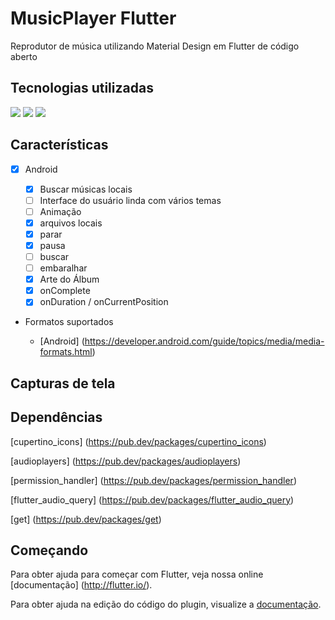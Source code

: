 # MusicPlayer Flutter

Reprodutor de música utilizando Material Design em Flutter de código aberto

## Tecnologias utilizadas

<div class="center">
    <img src="https://img.shields.io/badge/Dart-0175C2?style=for-the-badge&logo=dart&logoColor=white"/>
    <img src="https://img.shields.io/badge/Flutter-02569B?style=for-the-badge&logo=flutter&logoColor=white"/>
    <img src="https://img.shields.io/badge/Material--UI-0081CB?style=for-the-badge&logo=material-ui&logoColor=white"/>
</div>

## Características

- [x] Android

  - [x] Buscar músicas locais
  - [ ] Interface do usuário linda com vários temas
  - [ ] Animação
  - [x] arquivos locais
  - [x] parar
  - [x] pausa
  - [ ] buscar
  - [ ] embaralhar
  - [x] Arte do Álbum
  - [x] onComplete
  - [x] onDuration / onCurrentPosition

- Formatos suportados

  - [Android] (https://developer.android.com/guide/topics/media/media-formats.html)

## Capturas de tela

<!-- <img src="" altura="300em" />
<img src="" altura="300em" />
<img src="" altura="300em" />  -->

## Dependências

[cupertino_icons] (https://pub.dev/packages/cupertino_icons)

[audioplayers] (https://pub.dev/packages/audioplayers)

[permission_handler] (https://pub.dev/packages/permission_handler)

[flutter_audio_query] (https://pub.dev/packages/flutter_audio_query)

[get] (https://pub.dev/packages/get)

## Começando

Para obter ajuda para começar com Flutter, veja nossa online
[documentação] (http://flutter.io/).

Para obter ajuda na edição do código do plugin, visualize a [documentação](https://flutter.io/platform-plugins/#edit-code).
